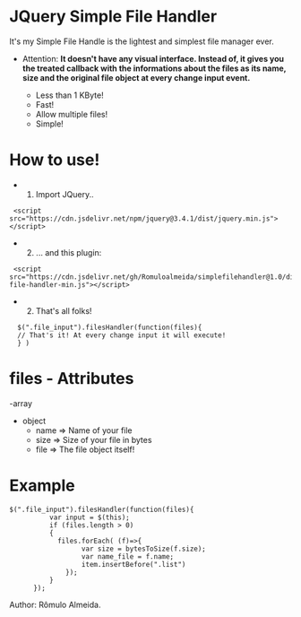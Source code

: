 # JQuery Simple File Handler
It's my Simple File Handle is the lightest and simplest file manager ever.

* Attention: **It doesn't have any visual interface. Instead of, it gives you the treated callback with the informations about the files as its name, size and the original file object at every change input event.**

  - Less than 1 KByte!
  - Fast!
  - Allow multiple files!
  - Simple!

# How to use!

  - 1) Import JQuery..
  ```
   <script src="https://cdn.jsdelivr.net/npm/jquery@3.4.1/dist/jquery.min.js"></script>
  ```
  - 2) ... and this plugin:
   ```
    <script src="https://cdn.jsdelivr.net/gh/Romuloalmeida/simplefilehandler@1.0/dist/simple-file-handler-min.js"></script>
   ```
  - 2) That's all folks!
```
  $(".file_input").filesHandler(function(files){
  // That's it! At every change input it will execute!
  } )
```

# files - Attributes

-array
 - object
   -  name => Name of your file
   -  size => Size of your file in bytes
   -  file => The file object itself!


 # Example
  ```
  $(".file_input").filesHandler(function(files){
            var input = $(this);
            if (files.length > 0)
            {
              files.forEach( (f)=>{
                    var size = bytesToSize(f.size);
                    var name_file = f.name;
                    item.insertBefore(".list")
                });
            }
        });
  ```

Author: Rômulo Almeida.
